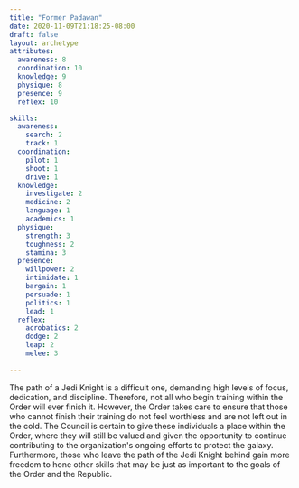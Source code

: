 ```yaml
---
title: "Former Padawan"
date: 2020-11-09T21:18:25-08:00
draft: false
layout: archetype
attributes:
  awareness: 8
  coordination: 10
  knowledge: 9
  physique: 8
  presence: 9
  reflex: 10

skills:
  awareness:
    search: 2
    track: 1
  coordination:
    pilot: 1
    shoot: 1
    drive: 1
  knowledge:
    investigate: 2
    medicine: 2
    language: 1   
    academics: 1
  physique:
    strength: 3
    toughness: 2
    stamina: 3
  presence:
    willpower: 2
    intimidate: 1
    bargain: 1
    persuade: 1
    politics: 1
    lead: 1
  reflex:
    acrobatics: 2
    dodge: 2
    leap: 2
    melee: 3
    
---
```

The path of a Jedi Knight is a difficult one, demanding high levels of focus, dedication, and discipline. Therefore, not all who begin training within the Order will ever finish it. However, the Order takes care to ensure that those who cannot finish their training do not feel worthless and are not left out in the cold. The Council is certain to give these individuals a place within the Order, where they will still be valued and given the opportunity to continue contributing to the organization's ongoing efforts to protect the galaxy. Furthermore, those who leave the path of the Jedi Knight behind gain more freedom to hone other skills that may be just as important to the goals of the Order and the Republic.
